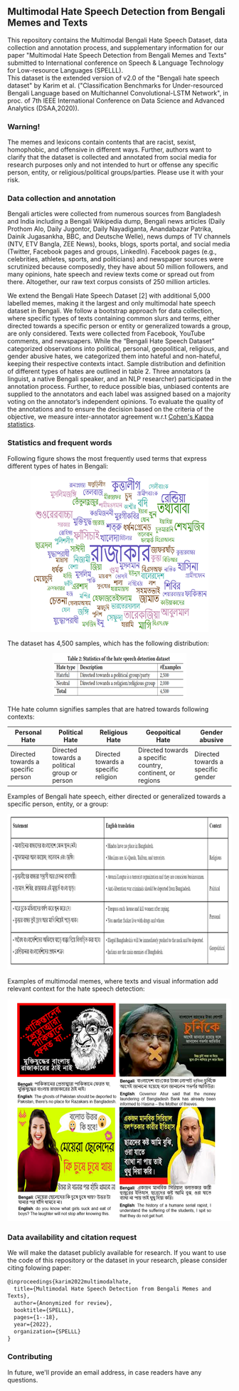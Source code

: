 ## Multimodal Hate Speech Detection from Bengali Memes and Texts
This repository contains the Multimodal Bengali Hate Speech Dataset, data collection and annotation process, and supplementary information for our paper "Multimodal Hate Speech Detection from Bengali Memes and Texts" submitted to International conference on Speech & Language Technology for Low-resource Languages (SPELLL).  
This dataset is the extended version of v2.0 of the "Bengali hate speech dataset" by Karim et al. ("Classification Benchmarks for Under-resourced Bengali Language based on Multichannel Convolutional-LSTM Network", in proc. of 7th IEEE International Conference on Data Science and Advanced Analytics (DSAA,2020)).

### Warning!
The memes and lexicons contain contents that are racist, sexist, homophobic, and offensive in different ways. Further, authors want to clarify that the dataset is collected and annotated from social media for research purposes only and not intended to hurt or offense any specific person, entity, or religious/political groups/parties. Please use it with your risk. 

### Data collection and annotation
Bengali articles were collected from numerous sources from Bangladesh and India including a Bengali Wikipedia dump, Bengali news articles (Daily Prothom Alo, Daily Jugontor, Daily Nayadiganta, Anandabazar Patrika, Dainik Jugasankha, BBC, and Deutsche Welle), news dumps of TV channels (NTV, ETV Bangla, ZEE News), books, blogs, sports portal, and social media (Twitter, Facebook pages and groups, LinkedIn). Facebook pages (e.g., celebrities, athletes, sports, and politicians) and newspaper sources were scrutinized because composedly, they have about 50 million followers, and many opinions, hate speech and review texts come or spread out from there. Altogether, our raw text corpus consists of 250 million articles.  

We extend the Bengali Hate Speech Dataset [2] with additional 5,000 labelled memes, making it the largest and only multimodal hate speech dataset in Bengali. We follow a bootstrap approach for data collection, where specific types of texts containing common slurs and terms, either directed towards a specific person or entity or
generalized towards a group, are only considered. Texts were collected from Facebook, YouTube comments, and newspapers. While the “Bengali Hate Speech Dataset” categorized observations into political, personal, geopolitical, religious, and gender abusive hates, we categorized them into hateful and non-hateful, keeping their respective contexts intact. Sample distribution and definition of different types of hates are outlined in table 2. Three annotators (a linguist, a native Bengali speaker, and an NLP researcher) participated in the annotation process. Further, to reduce possible bias, unbiased contents are supplied to the annotators and each label was assigned based on a majority voting on the annotator’s independent opinions. To evaluate the quality of the annotations and to ensure the decision based on the criteria of the objective, we measure inter-annotator agreement w.r.t [Cohen's Kappa statistics](https://en.wikipedia.org/wiki/Cohen%27s_kappa).

### Statistics and frequent words
Following figure shows the most frequently used terms that express different types of hates in Bengali: 

<p align="center"><img src="images/word_cloud_hate.png?" width="400" height="350"></p>

The dataset has 4,500 samples, which has the following distribution: 

<p align="center"><img src="images/stat.jpg?" width="300" height="100"></p>

THe hate column signifies samples that are hatred towards following contexts: 

| Personal Hate | Political Hate |  Religious Hate | Geopoitical Hate | Gender abusive |
| --------------------------| --------------------------| -------------| --------------------------| --------------------------| 
| Directed towards a specific person | Directed towards a political group or person | Directed towards a specific religion | Directed towards a specific country, continent, or regions| Directed towards a specific gender | 

Examples of Bengali hate speech, either directed or generalized towards a specific person, entity, or a group: 

<p align="left"><img src="images/text_memes.png?" width="900" height="350"></p>

Examples of multimodal memes, where texts and visual information add relevant context for the hate speech detection: 

<p align="left"><img src="images/memes.png?" width="900" height="500"></p>

### Data availability and citation request
We will make the dataset publicly available for research. If you want to use the code of this repository or the dataset in your research, please consider citing  folowing paper:

    @inproceedings{karim2022multimodalhate,
      title={Multimodal Hate Speech Detection from Bengali Memes and Texts},
      author={Anonymized for review},
      booktitle={SPELLL},
      pages={1--18},
      year={2022},
      organization={SPELLL}
    }
	
### Contributing
In future, we'll provide an email address, in case readers have any questions.
